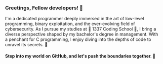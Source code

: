 ### Greetings, Fellow developers! 👋

I'm a dedicated programmer deeply immersed in the art of low-level programming, binary exploitation, and the ever-evolving field of cybersecurity. 
As I pursue my studies at 🌱 1337 Coding School 🌱, I bring a diverse perspective shaped by my bachelor's degree in management. With a penchant for C programming, I enjoy diving into the depths of code to unravel its secrets. 🔭

#### Step into my world on GitHub, and let's push the boundaries together. 👯
<!--
**Mushigarou/Mushigarou** is a ✨ _special_ ✨ repository because its `README.md` (this file) appears on your GitHub profile.

Here are some ideas to get you started:

- 🔭 I’m currently working on ...
- 🌱 I’m currently learning ...
- 👯 I’m looking to collaborate on ...
- 🤔 I’m looking for help with ...
- 💬 Ask me about ... 
- 📫 How to reach me: ...
- 😄 Pronouns: ...
- ⚡ Fun fact: ...
-->
